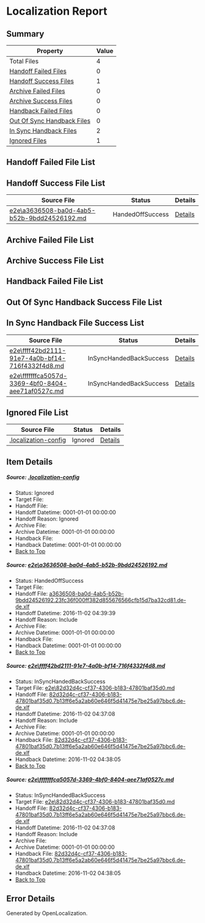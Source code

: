 # <a name='report-top'></a> Localization Report

## Summary
 Property | Value 
 -------- | ----- 
 Total Files | 4
[ Handoff Failed Files ](#handoff-failed-list)| 0
[ Handoff Success Files ](#handoff-success-list)| 1
[ Archive Failed Files ](#archive-failed-list)| 0
[ Archive Success Files ](#archive-success-list)| 0
[ Handback Failed Files ](#handback-failed-list)| 0
[ Out Of Sync Handback Files ](#outofsync-handback-success-list)| 0
[ In Sync Handback Files ](#insync-handback-success-list)| 2
[ Ignored Files ](#ignored-list)| 1

## <a name='handoff-failed-list'></a> Handoff Failed File List

## <a name='handoff-success-list'></a> Handoff Success File List
 Source File | Status | Details 
 ----------- | ------ | ------- 
 [e2e\a3636508-ba0d-4ab5-b52b-9bdd24526192.md](https://github.com/OpenLocalizationTestOrg/ol-test0/blob/63002b9fed1b91daf49f695d577bba09c9af82e5/e2e/a3636508-ba0d-4ab5-b52b-9bdd24526192.md) | HandedOffSuccess | [Details](#60defa60fe12e0b6c7d2d0c47ff904df042000171)

## <a name='archive-failed-list'></a> Archive Failed File List

## <a name='archive-success-list'></a> Archive Success File List

## <a name='handback-failed-list'></a> Handback Failed File List

## <a name='outofsync-handback-success-list'></a> Out Of Sync Handback Success File List

## <a name='insync-handback-success-list'></a> In Sync Handback File Success List
 Source File | Status | Details 
 ----------- | ------ | ------- 
 [e2e\ffff42bd2111-91e7-4a0b-bf14-716f4332f4d8.md](https://github.com/OpenLocalizationTestOrg/ol-test0/blob/9a8694ec8334dcc2f7e9ad8c6f39700f3c582410/e2e/ffff42bd2111-91e7-4a0b-bf14-716f4332f4d8.md) | InSyncHandedBackSuccess | [Details](#5c3fb4f41b200906530f8912102f8a729a05cf2e2)
 [e2e\fffffffca5057d-3369-4bf0-8404-aee71af0527c.md](https://github.com/OpenLocalizationTestOrg/ol-test0/blob/63002b9fed1b91daf49f695d577bba09c9af82e5/e2e/fffffffca5057d-3369-4bf0-8404-aee71af0527c.md) | InSyncHandedBackSuccess | [Details](#5c3fb4f41b200906530f8912102f8a729a05cf2e3)

## <a name='ignored-list'></a> Ignored File List
 Source File | Status | Details 
 ----------- | ------ | ------- 
 [.localization-config](https://github.com/OpenLocalizationTestOrg/ol-test0/blob/63002b9fed1b91daf49f695d577bba09c9af82e5/.localization-config) | Ignored | [Details](#c268a05ecaa7ec85942ed632c29928ee5bd6da8d0)

## Item Details
##### <a name='c268a05ecaa7ec85942ed632c29928ee5bd6da8d0'></a> Source: [.localization-config](https://github.com/OpenLocalizationTestOrg/ol-test0/blob/63002b9fed1b91daf49f695d577bba09c9af82e5/.localization-config)
* Status: Ignored
* Target File: 
* Handoff File: 
* Handoff Datetime: 0001-01-01 00:00:00
* Handoff Reason: Ignored
* Archive File: 
* Archive Datetime: 0001-01-01 00:00:00
* Handback File: 
* Handback Datetime: 0001-01-01 00:00:00
* [Back to Top](#report-top)

##### <a name='60defa60fe12e0b6c7d2d0c47ff904df042000171'></a> Source: [e2e\a3636508-ba0d-4ab5-b52b-9bdd24526192.md](https://github.com/OpenLocalizationTestOrg/ol-test0/blob/63002b9fed1b91daf49f695d577bba09c9af82e5/e2e/a3636508-ba0d-4ab5-b52b-9bdd24526192.md)
* Status: HandedOffSuccess
* Target File: 
* Handoff File: [a3636508-ba0d-4ab5-b52b-9bdd24526192.23fc36f000ff382d855676566cfb15d7ba32cd81.de-de.xlf](https://github.com/OpenLocalizationTestOrg/ol-test0-handoff/blob/f708f66b0084f7d57ac1dd8c68328c535e90feaf/ol-handoff/OpenLocalizationTestOrg/ol-test0-dede/yufeih/ht/a3636508-ba0d-4ab5-b52b-9bdd24526192.23fc36f000ff382d855676566cfb15d7ba32cd81.de-de.xlf)
* Handoff Datetime: 2016-11-02 04:39:39
* Handoff Reason: Include
* Archive File: 
* Archive Datetime: 0001-01-01 00:00:00
* Handback File: 
* Handback Datetime: 0001-01-01 00:00:00
* [Back to Top](#report-top)

##### <a name='5c3fb4f41b200906530f8912102f8a729a05cf2e2'></a> Source: [e2e\ffff42bd2111-91e7-4a0b-bf14-716f4332f4d8.md](https://github.com/OpenLocalizationTestOrg/ol-test0/blob/9a8694ec8334dcc2f7e9ad8c6f39700f3c582410/e2e/ffff42bd2111-91e7-4a0b-bf14-716f4332f4d8.md)
* Status: InSyncHandedBackSuccess
* Target File: [e2e\82d32d4c-cf37-4306-b183-47801baf35d0.md](https://github.com/OpenLocalizationTestOrg/ol-test0-dede/blob/468f1d30ad1753120812f675d77cc41191b0fabd/e2e/82d32d4c-cf37-4306-b183-47801baf35d0.md)
* Handoff File: [82d32d4c-cf37-4306-b183-47801baf35d0.7b13ff6e5a2ab60e646f5d41475e7be25a97bbc6.de-de.xlf](https://github.com/OpenLocalizationTestOrg/ol-test0-handoff/blob/511cf82ceb5f6649fedff85b7b3c96f575c4a9e8/ol-handoff/OpenLocalizationTestOrg/ol-test0-dede/yufeih/ht/82d32d4c-cf37-4306-b183-47801baf35d0.7b13ff6e5a2ab60e646f5d41475e7be25a97bbc6.de-de.xlf)
* Handoff Datetime: 2016-11-02 04:37:08
* Handoff Reason: Include
* Archive File: 
* Archive Datetime: 0001-01-01 00:00:00
* Handback File: [82d32d4c-cf37-4306-b183-47801baf35d0.7b13ff6e5a2ab60e646f5d41475e7be25a97bbc6.de-de.xlf](https://github.com/OpenLocalizationTestOrg/ol-test0-handback/blob/54c009f297af797a3f8172348f177af277853139/ol-handback/OpenLocalizationTestOrg/ol-test0-dede/yufeih/ht/82d32d4c-cf37-4306-b183-47801baf35d0.7b13ff6e5a2ab60e646f5d41475e7be25a97bbc6.de-de.xlf)
* Handback Datetime: 2016-11-02 04:38:05
* [Back to Top](#report-top)

##### <a name='5c3fb4f41b200906530f8912102f8a729a05cf2e3'></a> Source: [e2e\fffffffca5057d-3369-4bf0-8404-aee71af0527c.md](https://github.com/OpenLocalizationTestOrg/ol-test0/blob/63002b9fed1b91daf49f695d577bba09c9af82e5/e2e/fffffffca5057d-3369-4bf0-8404-aee71af0527c.md)
* Status: InSyncHandedBackSuccess
* Target File: [e2e\82d32d4c-cf37-4306-b183-47801baf35d0.md](https://github.com/OpenLocalizationTestOrg/ol-test0-dede/blob/468f1d30ad1753120812f675d77cc41191b0fabd/e2e/82d32d4c-cf37-4306-b183-47801baf35d0.md)
* Handoff File: [82d32d4c-cf37-4306-b183-47801baf35d0.7b13ff6e5a2ab60e646f5d41475e7be25a97bbc6.de-de.xlf](https://github.com/OpenLocalizationTestOrg/ol-test0-handoff/blob/511cf82ceb5f6649fedff85b7b3c96f575c4a9e8/ol-handoff/OpenLocalizationTestOrg/ol-test0-dede/yufeih/ht/82d32d4c-cf37-4306-b183-47801baf35d0.7b13ff6e5a2ab60e646f5d41475e7be25a97bbc6.de-de.xlf)
* Handoff Datetime: 2016-11-02 04:37:08
* Handoff Reason: Include
* Archive File: 
* Archive Datetime: 0001-01-01 00:00:00
* Handback File: [82d32d4c-cf37-4306-b183-47801baf35d0.7b13ff6e5a2ab60e646f5d41475e7be25a97bbc6.de-de.xlf](https://github.com/OpenLocalizationTestOrg/ol-test0-handback/blob/54c009f297af797a3f8172348f177af277853139/ol-handback/OpenLocalizationTestOrg/ol-test0-dede/yufeih/ht/82d32d4c-cf37-4306-b183-47801baf35d0.7b13ff6e5a2ab60e646f5d41475e7be25a97bbc6.de-de.xlf)
* Handback Datetime: 2016-11-02 04:38:05
* [Back to Top](#report-top)


## Error Details

Generated by OpenLocalization.
